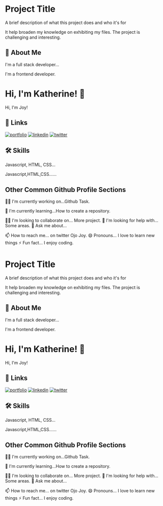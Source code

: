 
# Project Title

A brief description of what this project does and who it's for

It help broaden my knowledge on exhibiting my files. The project is challenging and interesting.
## 🚀 About Me
I'm a full stack developer...

I'm a frontend developer.

# Hi, I'm Katherine! 👋

Hi, I'm Joy!


## 🔗 Links
[![portfolio](https://img.shields.io/badge/my_portfolio-000?style=for-the-badge&logo=ko-fi&logoColor=white)](https://katherineoelsner.com/)
[![linkedin](https://img.shields.io/badge/linkedin-0A66C2?style=for-the-badge&logo=linkedin&logoColor=white)](https://www.linkedin.com/)
[![twitter](https://img.shields.io/badge/twitter-1DA1F2?style=for-the-badge&logo=twitter&logoColor=white)](https://twitter.com/)


## 🛠 Skills
Javascript, HTML, CSS...

Javascript,HTML,CSS......

## Other Common Github Profile Sections
👩‍💻 I'm currently working on...Github Task.

🧠 I'm currently learning...How to create a repository.

👯‍♀️ I'm looking to collaborate on...
More project.
🤔 I'm looking for help with...
Some areas.
💬 Ask me about...

📫 How to reach me...
on twitter Ojo Joy.
😄 Pronouns...
I love to learn new things
⚡️ Fun fact...
I enjoy coding.

# Project Title

A brief description of what this project does and who it's for

It help broaden my knowledge on exhibiting my files. The project is challenging and interesting.
## 🚀 About Me
I'm a full stack developer...

I'm a frontend developer.

# Hi, I'm Katherine! 👋

Hi, I'm Joy!


## 🔗 Links
[![portfolio](https://img.shields.io/badge/my_portfolio-000?style=for-the-badge&logo=ko-fi&logoColor=white)](https://katherineoelsner.com/)
[![linkedin](https://img.shields.io/badge/linkedin-0A66C2?style=for-the-badge&logo=linkedin&logoColor=white)](https://www.linkedin.com/)
[![twitter](https://img.shields.io/badge/twitter-1DA1F2?style=for-the-badge&logo=twitter&logoColor=white)](https://twitter.com/)


## 🛠 Skills
Javascript, HTML, CSS...

Javascript,HTML,CSS......

## Other Common Github Profile Sections
👩‍💻 I'm currently working on...Github Task.

🧠 I'm currently learning...How to create a repository.

👯‍♀️ I'm looking to collaborate on...
More project.
🤔 I'm looking for help with...
Some areas.
💬 Ask me about...

📫 How to reach me...
on twitter Ojo Joy.
😄 Pronouns...
I love to learn new things
⚡️ Fun fact...
I enjoy coding.


